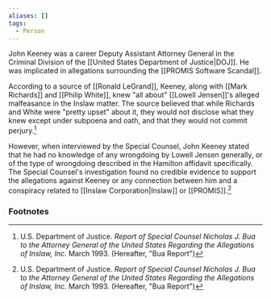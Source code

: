 ```yaml
---
aliases: []
tags:
  - Person
---
```

John Keeney was a career Deputy Assistant Attorney General in the Criminal Division of the [[United States Department of Justice|DOJ]]. He was implicated in allegations surrounding the [[PROMIS Software Scandal]].

According to a source of [[Ronald LeGrand]], Keeney, along with [[Mark Richards]] and [[Philip White]], knew "all about" [[Lowell Jensen]]'s alleged malfeasance in the Inslaw matter. The source believed that while Richards and White were "pretty upset" about it, they would not disclose what they knew except under subpoena and oath, and that they would not commit perjury.[^1]

However, when interviewed by the Special Counsel, John Keeney stated that he had no knowledge of any wrongdoing by Lowell Jensen generally, or of the type of wrongdoing described in the Hamilton affidavit specifically. The Special Counsel's investigation found no credible evidence to support the allegations against Keeney or any connection between him and a conspiracy related to [[Inslaw Corporation|Inslaw]] or [[PROMIS]].[^1]

### Footnotes

[^1]: U.S. Department of Justice. *Report of Special Counsel Nicholas J. Bua to the Attorney General of the United States Regarding the Allegations of Inslaw, Inc.* March 1993. (Hereafter, "Bua Report")